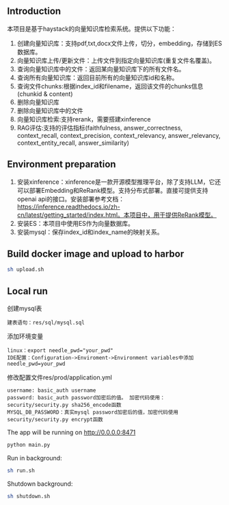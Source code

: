 ## Introduction
本项目是基于haystack的向量知识库检索系统。提供以下功能：
1. 创建向量知识库：支持pdf,txt,docx文件上传，切分，embedding，存储到ES数据库。
2. 向量知识库上传/更新文件：上传文件到指定向量知识库(重复文件名覆盖)。
3. 查询向量知识库中的文件：返回某向量知识库下的所有文件名。
4. 查询所有向量知识库：返回目前所有的向量知识库id和名称。
5. 查询文件chunks:根据index_id和filename，返回该文件的chunks信息(chunkid & content)
6. 删除向量知识库
7. 删除向量知识库中的文件
8. 向量知识库检索:支持rerank，需要搭建xinference
9. RAG评估:支持的评估指标(faithfulness, answer_correctness, context_recall, context_precision, context_relevancy, answer_relevancy, context_entity_recall, answer_similarity)

## Environment preparation
1. 安装xinference：xinference是一款开源模型推理平台，除了支持LLM，它还可以部署Embedding和ReRank模型。支持分布式部署。直接可提供支持openai api的接口。安装部署参考文档：https://inference.readthedocs.io/zh-cn/latest/getting_started/index.html。本项目中，用于提供ReRank模型。
2. 安装ES：本项目中使用ES作为向量数据库。
3. 安装mysql：保存index_id和index_name的映射关系。

## Build docker image and upload to harbor
```sh
sh upload.sh
```

## Local run
创建mysql表
```
建表语句：res/sql/mysql.sql
```
添加环境变量
```
linux：export needle_pwd="your_pwd"
IDE配置：Configuration->Enviroment->Environment variables中添加needle_pwd=your_pwd
```
修改配置文件res/prod/application.yml
```
username: basic_auth username
password: basic_auth password加密后的值。 加密代码使用：security/security.py sha256_encode函数
MYSQL_DB_PASSWORD：真实mysql password加密后的值，加密代码使用security/security.py encrypt函数
```

The app will be running on http://0.0.0.0:8471
```sh
python main.py
```
Run in background:
```sh
sh run.sh
```

Shutdown background:
```sh
sh shutdown.sh
```